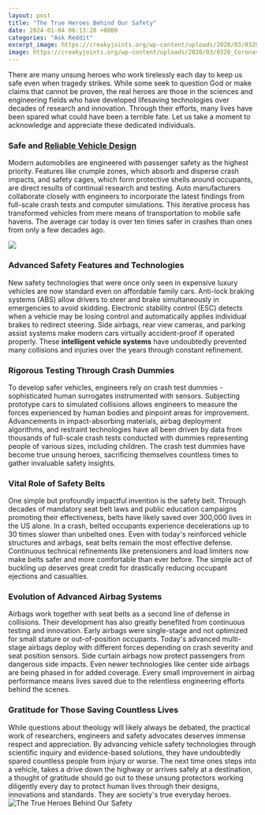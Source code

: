 ```yaml
---
layout: post
title: "The True Heroes Behind Our Safety"
date: 2024-01-04 06:13:20 +0000
categories: "Ask Reddit"
excerpt_image: https://creakyjoints.org/wp-content/uploads/2020/03/0320_Coronavirus_Superheroes_2_Logo.jpg
image: https://creakyjoints.org/wp-content/uploads/2020/03/0320_Coronavirus_Superheroes_2_Logo.jpg
---
```


There are many unsung heroes who work tirelessly each day to keep us safe even when tragedy strikes. While some seek to question God or make claims that cannot be proven, the real heroes are those in the sciences and engineering fields who have developed lifesaving technologies over decades of research and innovation. Through their efforts, many lives have been spared what could have been a terrible fate. Let us take a moment to acknowledge and appreciate these dedicated individuals.
### Safe and [Reliable Vehicle Design](https://yt.io.vn/collection/aggarwal) 
Modern automobiles are engineered with passenger safety as the highest priority. Features like crumple zones, which absorb and disperse crash impacts, and safety cages, which form protective shells around occupants, are direct results of continual research and testing. Auto manufacturers collaborate closely with engineers to incorporate the latest findings from full-scale crash tests and computer simulations. This iterative process has transformed vehicles from mere means of transportation to mobile safe havens. The average car today is over ten times safer in crashes than ones from only a few decades ago.

![](https://lawofficer.com/wp-content/uploads/2016/05/our-true-heroes.jpg)
### Advanced Safety **Features and Technologies**
New safety technologies that were once only seen in expensive luxury vehicles are now standard even on affordable family cars. Anti-lock braking systems (ABS) allow drivers to steer and brake simultaneously in emergencies to avoid skidding. Electronic stability control (ESC) detects when a vehicle may be losing control and automatically applies individual brakes to redirect steering. Side airbags, rear view cameras, and parking assist systems make modern cars virtually accident-proof if operated properly. These **intelligent vehicle systems** have undoubtedly prevented many collisions and injuries over the years through constant refinement.
### **Rigorous Testing** Through **Crash Dummies**
To develop safer vehicles, engineers rely on crash test dummies - sophisticated human surrogates instrumented with sensors. Subjecting prototype cars to simulated collisions allows engineers to measure the forces experienced by human bodies and pinpoint areas for improvement. Advancements in impact-absorbing materials, airbag deployment algorithms, and restraint technologies have all been driven by data from thousands of full-scale crash tests conducted with dummies representing people of various sizes, including children. The crash test dummies have become true unsung heroes, sacrificing themselves countless times to gather invaluable safety insights.
### Vital Role of **Safety Belts** 
One simple but profoundly impactful invention is the safety belt. Through decades of mandatory seat belt laws and public education campaigns promoting their effectiveness, belts have likely saved over 300,000 lives in the US alone. In a crash, belted occupants experience decelerations up to 30 times slower than unbelted ones. Even with today's reinforced vehicle structures and airbags, seat belts remain the most effective defense. Continuous technical refinements like pretensioners and load limiters now make belts safer and more comfortable than ever before. The simple act of buckling up deserves great credit for drastically reducing occupant ejections and casualties.
### Evolution of Advanced **Airbag Systems**
Airbags work together with seat belts as a second line of defense in collisions. Their development has also greatly benefited from continuous testing and innovation. Early airbags were single-stage and not optimized for small stature or out-of-position occupants. Today's advanced multi-stage airbags deploy with different forces depending on crash severity and seat position sensors. Side curtain airbags now protect passengers from dangerous side impacts. Even newer technologies like center side airbags are being phased in for added coverage. Every small improvement in airbag performance means lives saved due to the relentless engineering efforts behind the scenes.
### Gratitude for Those **Saving Countless Lives**
While questions about theology will likely always be debated, the practical work of researchers, engineers and safety advocates deserves immense respect and appreciation. By advancing vehicle safety technologies through scientific inquiry and evidence-based solutions, they have undoubtedly spared countless people from injury or worse. The next time ones steps into a vehicle, takes a drive down the highway or arrives safely at a destination, a thought of gratitude should go out to these unsung protectors working diligently every day to protect human lives through their designs, innovations and standards. They are society's true everyday heroes.
![The True Heroes Behind Our Safety](https://creakyjoints.org/wp-content/uploads/2020/03/0320_Coronavirus_Superheroes_2_Logo.jpg)